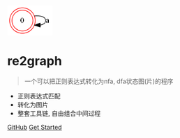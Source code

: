 ![logo](logo.png)

# re2graph

> 一个可以把正则表达式转化为nfa, dfa状态图(片)的程序

* 正则表达式匹配
* 转化为图片
* 整套工具链, 自由组合中间过程

[GitHub](https://github.com/JameyWoo/re2graph)
[Get Started](how_to_use)

<!-- ![color](#f0f0f0) -->